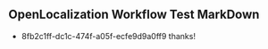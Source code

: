 ## OpenLocalization Workflow Test MarkDown
* 8fb2c1ff-dc1c-474f-a05f-ecfe9d9a0ff9 thanks!

<!--HONumber=Aug16_HO4-->


